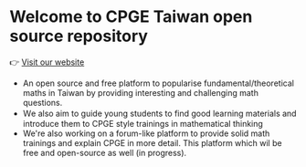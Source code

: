 # Welcome to CPGE Taiwan open source repository
👉 [Visit our website](https://cpgetw.github.io/download/) 
- An open source and free platform to popularise fundamental/theoretical maths in Taiwan by providing interesting and challenging math questions.
- Ｗe also aim to guide young students to find good learning materials and introduce them to CPGE style trainings in mathematical thinking
- We're also working on a forum-like platform to provide solid math trainings and explain CPGE in more detail. This platform which wil be free and open-source as well (in progress). 
